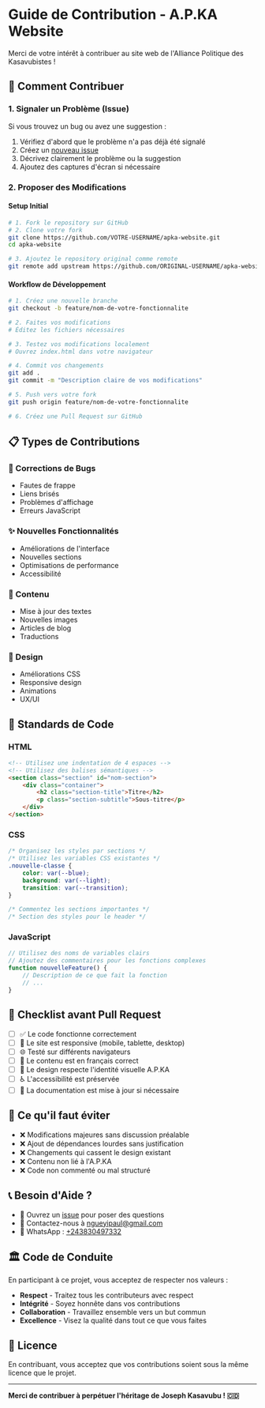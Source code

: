 # Guide de Contribution - A.P.KA Website

Merci de votre intérêt à contribuer au site web de l'Alliance Politique des Kasavubistes ! 

## 🤝 Comment Contribuer

### 1. Signaler un Problème (Issue)

Si vous trouvez un bug ou avez une suggestion :

1. Vérifiez d'abord que le problème n'a pas déjà été signalé
2. Créez un [nouveau issue](../../issues/new)
3. Décrivez clairement le problème ou la suggestion
4. Ajoutez des captures d'écran si nécessaire

### 2. Proposer des Modifications

#### Setup Initial

```bash
# 1. Fork le repository sur GitHub
# 2. Clone votre fork
git clone https://github.com/VOTRE-USERNAME/apka-website.git
cd apka-website

# 3. Ajoutez le repository original comme remote
git remote add upstream https://github.com/ORIGINAL-USERNAME/apka-website.git
```

#### Workflow de Développement

```bash
# 1. Créez une nouvelle branche
git checkout -b feature/nom-de-votre-fonctionnalite

# 2. Faites vos modifications
# Éditez les fichiers nécessaires

# 3. Testez vos modifications localement
# Ouvrez index.html dans votre navigateur

# 4. Commit vos changements
git add .
git commit -m "Description claire de vos modifications"

# 5. Push vers votre fork
git push origin feature/nom-de-votre-fonctionnalite

# 6. Créez une Pull Request sur GitHub
```

## 📋 Types de Contributions

### 🐛 Corrections de Bugs
- Fautes de frappe
- Liens brisés
- Problèmes d'affichage
- Erreurs JavaScript

### ✨ Nouvelles Fonctionnalités
- Améliorations de l'interface
- Nouvelles sections
- Optimisations de performance
- Accessibilité

### 📝 Contenu
- Mise à jour des textes
- Nouvelles images
- Articles de blog
- Traductions

### 🎨 Design
- Améliorations CSS
- Responsive design
- Animations
- UX/UI

## 📝 Standards de Code

### HTML
```html
<!-- Utilisez une indentation de 4 espaces -->
<!-- Utilisez des balises sémantiques -->
<section class="section" id="nom-section">
    <div class="container">
        <h2 class="section-title">Titre</h2>
        <p class="section-subtitle">Sous-titre</p>
    </div>
</section>
```

### CSS
```css
/* Organisez les styles par sections */
/* Utilisez les variables CSS existantes */
.nouvelle-classe {
    color: var(--blue);
    background: var(--light);
    transition: var(--transition);
}

/* Commentez les sections importantes */
/* Section des styles pour le header */
```

### JavaScript
```javascript
// Utilisez des noms de variables clairs
// Ajoutez des commentaires pour les fonctions complexes
function nouvelleFeature() {
    // Description de ce que fait la fonction
    // ...
}
```

## 🎯 Checklist avant Pull Request

- [ ] ✅ Le code fonctionne correctement
- [ ] 📱 Le site est responsive (mobile, tablette, desktop)
- [ ] 🌐 Testé sur différents navigateurs
- [ ] 📝 Le contenu est en français correct
- [ ] 🎨 Le design respecte l'identité visuelle A.P.KA
- [ ] ♿ L'accessibilité est préservée
- [ ] 📄 La documentation est mise à jour si nécessaire

## 🚫 Ce qu'il faut éviter

- ❌ Modifications majeures sans discussion préalable
- ❌ Ajout de dépendances lourdes sans justification
- ❌ Changements qui cassent le design existant
- ❌ Contenu non lié à l'A.P.KA
- ❌ Code non commenté ou mal structuré

## 📞 Besoin d'Aide ?

- 💬 Ouvrez un [issue](../../issues) pour poser des questions
- 📧 Contactez-nous à ngueyipaul@gmail.com
- 📱 WhatsApp : [+243830497332](https://wa.me/243830497332)

## 🏛️ Code de Conduite

En participant à ce projet, vous acceptez de respecter nos valeurs :

- **Respect** - Traitez tous les contributeurs avec respect
- **Intégrité** - Soyez honnête dans vos contributions
- **Collaboration** - Travaillez ensemble vers un but commun
- **Excellence** - Visez la qualité dans tout ce que vous faites

## 📜 Licence

En contribuant, vous acceptez que vos contributions soient sous la même licence que le projet.

---

**Merci de contribuer à perpétuer l'héritage de Joseph Kasavubu ! 🇨🇩**
